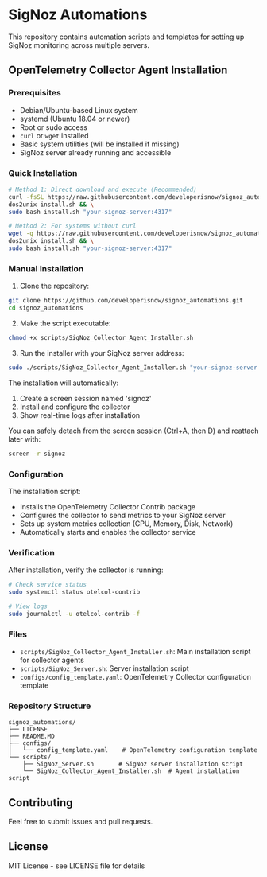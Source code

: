 # SigNoz Automations

This repository contains automation scripts and templates for setting up SigNoz monitoring across multiple servers.

## OpenTelemetry Collector Agent Installation

### Prerequisites
- Debian/Ubuntu-based Linux system
- systemd (Ubuntu 18.04 or newer)
- Root or sudo access
- `curl` or `wget` installed
- Basic system utilities (will be installed if missing)
- SigNoz server already running and accessible

### Quick Installation

```bash
# Method 1: Direct download and execute (Recommended)
curl -fsSL https://raw.githubusercontent.com/developerisnow/signoz_automations/main/scripts/SigNoz_Collector_Agent_Installer.sh -o install.sh && \
dos2unix install.sh && \
sudo bash install.sh "your-signoz-server:4317"

# Method 2: For systems without curl
wget -q https://raw.githubusercontent.com/developerisnow/signoz_automations/main/scripts/SigNoz_Collector_Agent_Installer.sh -O install.sh && \
dos2unix install.sh && \
sudo bash install.sh "your-signoz-server:4317"
```

### Manual Installation

1. Clone the repository:
```bash
git clone https://github.com/developerisnow/signoz_automations.git
cd signoz_automations
```

2. Make the script executable:
```bash
chmod +x scripts/SigNoz_Collector_Agent_Installer.sh
```

3. Run the installer with your SigNoz server address:
```bash
sudo ./scripts/SigNoz_Collector_Agent_Installer.sh "your-signoz-server:4317"
```

The installation will automatically:
1. Create a screen session named 'signoz'
2. Install and configure the collector
3. Show real-time logs after installation

You can safely detach from the screen session (Ctrl+A, then D) and reattach later with:
```bash
screen -r signoz
```

### Configuration

The installation script:
- Installs the OpenTelemetry Collector Contrib package
- Configures the collector to send metrics to your SigNoz server
- Sets up system metrics collection (CPU, Memory, Disk, Network)
- Automatically starts and enables the collector service

### Verification

After installation, verify the collector is running:
```bash
# Check service status
sudo systemctl status otelcol-contrib

# View logs
sudo journalctl -u otelcol-contrib -f
```

### Files

- `scripts/SigNoz_Collector_Agent_Installer.sh`: Main installation script for collector agents
- `scripts/SigNoz_Server.sh`: Server installation script
- `configs/config_template.yaml`: OpenTelemetry Collector configuration template

### Repository Structure

```
signoz_automations/
├── LICENSE
├── README.MD
├── configs/
│   └── config_template.yaml    # OpenTelemetry configuration template
└── scripts/
    ├── SigNoz_Server.sh       # SigNoz server installation script
    └── SigNoz_Collector_Agent_Installer.sh  # Agent installation script
```

## Contributing

Feel free to submit issues and pull requests.

## License

MIT License - see LICENSE file for details
